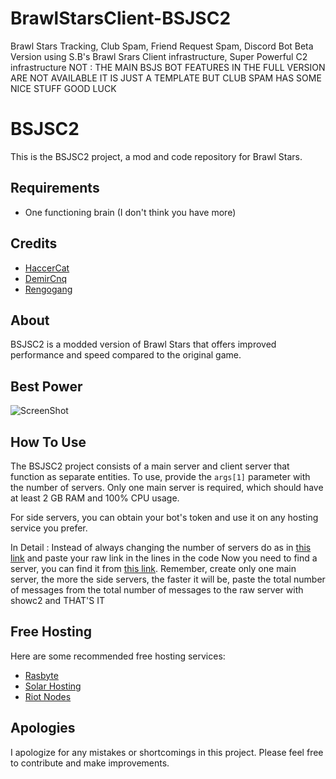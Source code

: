 # BrawlStarsClient-BSJSC2
Brawl Stars Tracking, Club Spam, Friend Request Spam, Discord Bot Beta Version using S.B's Brawl Srars Client infrastructure, Super Powerful C2 infrastructure  NOT : THE MAIN BSJS BOT FEATURES IN THE FULL VERSION ARE NOT AVAILABLE IT IS JUST A TEMPLATE BUT CLUB SPAM HAS SOME NICE STUFF GOOD LUCK

# BSJSC2

This is the BSJSC2 project, a mod and code repository for Brawl Stars.

## Requirements
- One functioning brain (I don't think you have more)

## Credits
- [HaccerCat](https://github.com/HaccerCat/BrawlStars-Client)
- [DemirCnq](https://github.com/DemirCnq/brawl-stars-client-bot)
- [Rengogang](https://github.com/renogang1/brawl-stars-client-modjs)

## About
BSJSC2 is a modded version of Brawl Stars that offers improved performance and speed compared to the original game.

## Best Power
![ScreenShot](https://cdn.discordapp.com/attachments/1087430093242114069/1105685026152140840/Screenshot_20230228-003815_Brawl_Stars.png)

## How To Use
The BSJSC2 project consists of a main server and client server that function as separate entities. To use, provide the `args[1]` parameter with the number of servers. Only one main server is required, which should have at least 2 GB RAM and 100% CPU usage.

For side servers, you can obtain your bot's token and use it on any hosting service you prefer.

In Detail : Instead of always changing the number of servers do as in [this link](https://raw.githubusercontent.com/AreYouMehmetEfeisModder/bsjssay-degeri/main/x.txt) and paste your raw link in the lines in the code 
Now you need to find a server, you can find it from [this link](https://panel.rasbyte.net).
Remember, create only one main server, the more the side servers, the faster it will be, paste the total number of messages from the total number of messages to the raw server with showc2 and THAT'S IT


## Free Hosting
Here are some recommended free hosting services:
- [Rasbyte](https://panel.rasbyte.net)
- [Solar Hosting](https://account.solarhosting.cc/)
- [Riot Nodes](https://dash.riotnodes.co.uk/)


## Apologies
I apologize for any mistakes or shortcomings in this project. Please feel free to contribute and make improvements.


